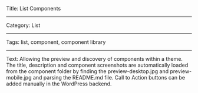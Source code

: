 Title: List Components

---

Category: List

---

Tags: list, component, component library

---

Text: Allowing the preview and discovery of components within a theme. The title, description and component screenshots are automatically loaded from the component folder by finding the preview-desktop.jpg and preview-mobile.jpg and parsing the README.md file. Call to Action buttons can be added manually in the WordPress backend.
